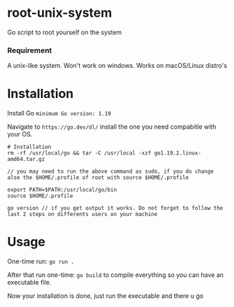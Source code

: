 # root-unix-system
Go script to root yourself on the system

### Requirement
A unix-like system. Won't work on windows. Works on macOS/Linux distro's

# Installation 
Install Go ``minimum Go version: 1.19``

Navigate to ``https://go.dev/dl/`` install the one you need compabitle with your OS.

```
# Installation
rm -rf /usr/local/go && tar -C /usr/local -xzf go1.19.2.linux-amd64.tar.gz 

// you may need to run the above command as sudo, if you do change alse the $HOME/.profile of root with source $HOME/.profile

export PATH=$PATH:/usr/local/go/bin
source $HOME/.profile

go version // if you get output it works. Do not forget to follow the last 2 steps on differents users on your machine
```

# Usage
One-time run:
```go run .```

After that run one-time:
``go build`` to compile everything so you can have an executable file.

Now your installation is done, just run the executable and there u go
